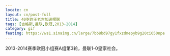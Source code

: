 ```yaml
---
locate: cn
layout: cn/post-full
title: 40岁的王老吉加速摆脱
tags: [吉格斯,曼联,欧冠,2013-2014]
category: gif
featimg: https://ws1.sinaimg.cn/large/7bb8bd97gy1fxzdmepyb9g20ci050npe.gif
---
```


2013-2014赛季欧冠小组赛A组第3轮，曼联1-0皇家社会。